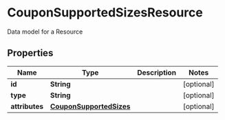 

# CouponSupportedSizesResource

Data model for a Resource

## Properties

Name | Type | Description | Notes
------------ | ------------- | ------------- | -------------
**id** | **String** |  |  [optional]
**type** | **String** |  |  [optional]
**attributes** | [**CouponSupportedSizes**](CouponSupportedSizes.md) |  |  [optional]



